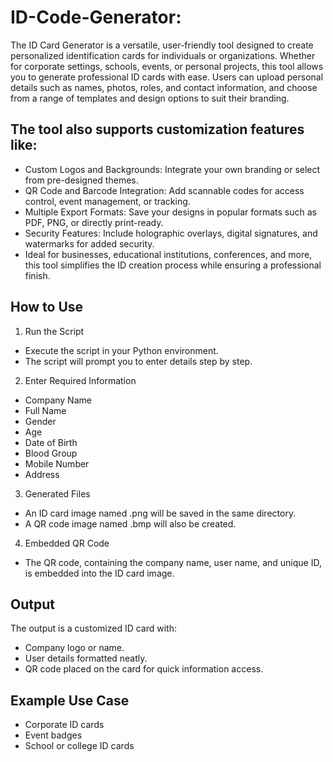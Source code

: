 # ID-Code-Generator:
The ID Card Generator is a versatile, user-friendly tool designed to create personalized identification cards for individuals or organizations. Whether for corporate settings, schools, events, or personal projects, this tool allows you to generate professional ID cards with ease. Users can upload personal details such as names, photos, roles, and contact information, and choose from a range of templates and design options to suit their branding. 

## The tool also supports customization features like:
- Custom Logos and Backgrounds: Integrate your own branding or select from pre-designed themes.
- QR Code and Barcode Integration: Add scannable codes for access control, event management, or tracking.
- Multiple Export Formats: Save your designs in popular formats such as PDF, PNG, or directly print-ready.
- Security Features: Include holographic overlays, digital signatures, and watermarks for added security.
- Ideal for businesses, educational institutions, conferences, and more, this tool simplifies the ID creation process while ensuring a professional finish.

## How to Use
1. Run the Script
- Execute the script in your Python environment.
- The script will prompt you to enter details step by step.

2. Enter Required Information
- Company Name
- Full Name
- Gender
- Age
- Date of Birth
- Blood Group
- Mobile Number
- Address

3. Generated Files
- An ID card image named <FullName>.png will be saved in the same directory.
- A QR code image named <UniqueID>.bmp will also be created.

4. Embedded QR Code
- The QR code, containing the company name, user name, and unique ID, is embedded into the ID card image.

## Output
The output is a customized ID card with:
- Company logo or name.
- User details formatted neatly.
- QR code placed on the card for quick information access.

## Example Use Case
- Corporate ID cards
- Event badges
- School or college ID cards
